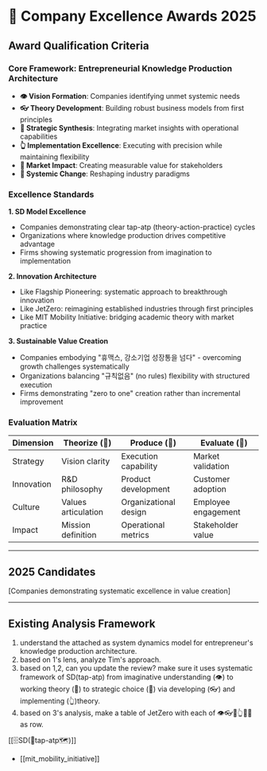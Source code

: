 # 🏢 Company Excellence Awards 2025

## Award Qualification Criteria

### Core Framework: Entrepreneurial Knowledge Production Architecture
- **👁️ Vision Formation**: Companies identifying unmet systemic needs
- **👓 Theory Development**: Building robust business models from first principles
- **🧠 Strategic Synthesis**: Integrating market insights with operational capabilities
- **👆 Implementation Excellence**: Executing with precision while maintaining flexibility
- **🤜 Market Impact**: Creating measurable value for stakeholders
- **💨 Systemic Change**: Reshaping industry paradigms

### Excellence Standards

**1. SD Model Excellence**
- Companies demonstrating clear tap-atp (theory-action-practice) cycles
- Organizations where knowledge production drives competitive advantage
- Firms showing systematic progression from imagination to implementation

**2. Innovation Architecture**
- Like Flagship Pioneering: systematic approach to breakthrough innovation
- Like JetZero: reimagining established industries through first principles
- Like MIT Mobility Initiative: bridging academic theory with market practice

**3. Sustainable Value Creation**
- Companies embodying "휴맥스, 강소기업 성장통을 넘다" - overcoming growth challenges systematically
- Organizations balancing "규칙없음" (no rules) flexibility with structured execution
- Firms demonstrating "zero to one" creation rather than incremental improvement

### Evaluation Matrix

| Dimension | Theorize (💭) | Produce (📐) | Evaluate (💸) |
|-----------|--------------|--------------|---------------|
| Strategy | Vision clarity | Execution capability | Market validation |
| Innovation | R&D philosophy | Product development | Customer adoption |
| Culture | Values articulation | Organizational design | Employee engagement |
| Impact | Mission definition | Operational metrics | Stakeholder value |

---

## 2025 Candidates

[Companies demonstrating systematic excellence in value creation]

---

## Existing Analysis Framework

1. understand the attached as system dynamics model for entrepreneur's knowledge production architecture.
2. based on 1's lens, analyze Tim's approach.
3. based on 1,2, can you update the review? make sure it uses systematic framework of SD(tap-atp) from imaginative understanding (👁️) to working theory (🧠) to strategic choice (🤜) via developing (👓) and implementing (👆)theory.
4. based on 3's analysis, make a table of JetZero with each of 👁️👓🧠👆🤜💨 as row.

[[🗄️SD(🚰tap-atp🗺️)]]

- [[mit_mobility_initiative]]